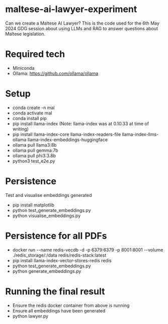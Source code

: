 # maltese-ai-lawyer-experiment

Can we create a Maltese AI Lawyer? This is the code used for the 6th May 2024 GDG session about using LLMs and RAG to answer questions about Maltese legislation.

# Required tech

- Miniconda
- Ollama: https://github.com/ollama/ollama

# Setup

- conda create -n mal
- conda activate mal
- conda install pip
- pip install llama-index
  (Note: llama-index was at 0.10.33 at time of writing)
- pip install llama-index-core llama-index-readers-file llama-index-llms-ollama llama-index-embeddings-huggingface
- ollama pull llama3:8b
- ollama pull gemma:7b
- ollama pull phi3:3.8b
- python3 test_e2e.py

# Persistence

Test and visualise embeddings generated

- pip install matplotlib
- python test_generate_embeddings.py
- python visualise_embeddings.py

# Persistence for all PDFs

- docker run --name redis-vecdb -d -p 6379:6379 -p 8001:8001 --volume ./redis_storage/:/data redis/redis-stack:latest
- pip install llama-index-vector-stores-redis redis
- python test_generate_embeddings.py
- python generate_embeddings.py

# Running the final result

- Ensure the redis docker container from above is running
- Ensure all embeddings have been generated
- python lawyer.py
